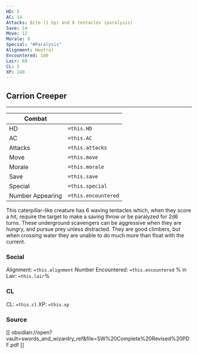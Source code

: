 ```yaml
---
HD: 3
AC: 14
Attacks: Bite (1 hp) and 6 tentacles (paralysis)
Save: 14
Move: 12
Morale: 9
Special: "#Paralysis"
Alignment: Neutral
Encountered: 1d6
Lair: 60
CL: 5
XP: 240
---
```



## Carrion Creeper
___

| Combat           |                     |
| ---------------- | ------------------- |
| HD               | `=this.HD`          |
| AC               | `=this.AC`          |
| Attacks          | `=this.attacks`     |
| Move             | `=this.move`        |
| Morale           | `=this.morale`      |
| Save             | `=this.save`        |
| Special          | `=this.special`     |
| Number Appearing | `=this.encountered` | 


This caterpillar-like creature has 6 waving tentacles which, when they score a hit, require the target to make a saving throw or be paralyzed for 2d6 turns. These underground scavengers can be aggressive when they are hungry, and pursue prey unless distracted. They are good climbers, but when crossing water they are unable to do much more than float with the current.

### Social
Alignment: `=this.alignment`
Number Encountered: `=this.encountered`
% in Lair: `=this.lair`%

### CL
CL: `=this.cl`
XP: `=this.xp`

### Source


[[ obsidian://open?vault=swords_and_wizardry_ref&file=SW%20Complete%20Revised%20PDF.pdf ]]






